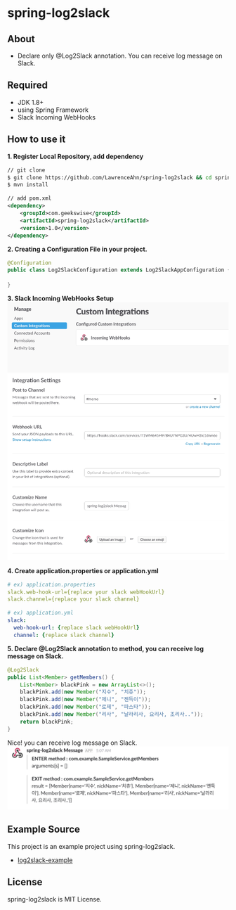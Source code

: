 # spring-log2slack

## About
- Declare only @Log2Slack annotation. You can receive log message on Slack.

## Required
- JDK 1.8+
- using Spring Framework
- Slack Incoming WebHooks

## How to use it

**1. Register Local Repository, add dependency**
```bash
// git clone
$ git clone https://github.com/LawrenceAhn/spring-log2slack && cd spring-log2slack
$ mvn install
```
```xml
// add pom.xml
<dependency>
    <groupId>com.geekswise</groupId>
    <artifactId>spring-log2slack</artifactId>
    <version>1.0</version>
</dependency>
```

**2. Creating a Configuration File in your project.**
```java
@Configuration
public class Log2SlackConfiguration extends Log2SlackAppConfiguration {

}
```

**3. Slack Incoming WebHooks Setup**
![Image of WebHooks1](/images/1.png)
![Image of WebHooks2](/images/2.png)

**4. Create application.properties or application.yml**
```yaml
# ex) application.properties
slack.web-hook-url={replace your slack webHookUrl}
slack.channel={replace your slack channel}
```

```yaml
# ex) application.yml
slack:
  web-hook-url: {replace slack webHookUrl}
  channel: {replace slack channel}
```

**5. Declare @Log2Slack annotation to method, you can receive log message on Slack.**
```java
@Log2Slack
public List<Member> getMembers() {
    List<Member> blackPink = new ArrayList<>();
    blackPink.add(new Member("지수", "치츄"));
    blackPink.add(new Member("제니", "젠득이"));
    blackPink.add(new Member("로제", "파스타"));
    blackPink.add(new Member("리사", "날라리사, 요리사, 조리사.."));
    return blackPink;
}
```
Nice! you can receive log message on Slack.
![Image of Slack](/images/3.png)

## Example Source
This project is an example project using spring-log2slack.
- [log2slack-example](https://github.com/LawrenceAhn/log2slack-example)

## License
spring-log2slack is MIT License.